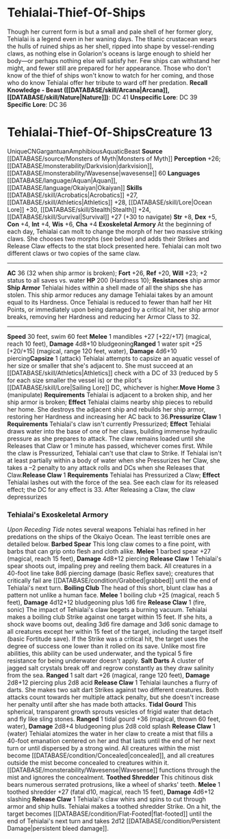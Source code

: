 ﻿---
ac: '36'
alignment: CN
all_resistance: null
burrow_speed: null
charisma: '+4'
climb_speed: null
constitution: '+4'
creature_ability:
- Capsize
- Exoskeletal Armory
- Move Home
- Pressurize Claw
- Release Claw
- Ship Armor
creature_family: null
dexterity: '+5'
element: null
fly_speed: null
fortitude: '+26'
hardness: null
hp: 200 (Hardness 10)
id: '1741'
immunity: null
intelligence: '+4'
land_speed: '30'
language:
- '[[DATABASE/language/Aquan|Aquan]]'
- '[[DATABASE/language/Okaiyan|Okaiyan]]'
level: '13'
max_speed: '60'
name: Tehialai-Thief-Of-Ships
perception: '+26'
rarity: Unique
reflex: '+20'
resistance:
- ship armor
rus_type_level: null
school: null
sense:
- '[[DATABASE/monsterability/Darkvision|darkvision]]'
- '[[DATABASE/monsterability/Wavesense|wavesense]] 60'
size: Gargantuan
skill:
- '[[DATABASE/skill/Acrobatics|Acrobatics]] +27'
- '[[DATABASE/skill/Athletics|Athletics]] +28'
- '[[DATABASE/skill/Lore|Ocean Lore]] +30'
- '[[DATABASE/skill/Stealth|Stealth]] +24'
- '[[DATABASE/skill/Survival|Survival]] +27'
source: '[[DATABASE/source/Monsters of Myth|Monsters of Myth]]'
speed:
- 30 feet
- swim 60 feet
spell: null
strength: '+8'
strength_req: '8'
strongest_save:
- Fortitude
swim_speed: '60'
trait:
- '[[DATABASE/trait/Amphibious|Amphibious]]'
- '[[DATABASE/trait/Aquatic|Aquatic]]'
- '[[DATABASE/trait/Beast|Beast]]'
- '[[DATABASE/trait/Unique|Unique]]'
type: Creature
vision: Darkvision
weakest_save:
- Reflex
weakness: null
will: '+23'
wisdom: '+6'

---
# Tehialai-Thief-Of-Ships

Though her current form is but a small and pale shell of her former glory, Tehialai is a legend even in her waning days. The titanic crustacean wears the hulls of ruined ships as her shell, ripped into shape by vessel-rending claws, as nothing else in Golarion's oceans is large enough to shield her body—or perhaps nothing else will satisfy her. Few ships can withstand her might, and fewer still are prepared for her appearance. Those who don't know of the thief of ships won't know to watch for her coming, and those who do know Tehialai offer her tribute to ward off her predation.
**Recall Knowledge - Beast ([[DATABASE/skill/Arcana|Arcana]], [[DATABASE/skill/Nature|Nature]])**: DC 41
**Unspecific Lore**: DC 39
**Specific Lore**: DC 36

# Tehialai-Thief-Of-Ships<span class="item-type">Creature 13</span>

<span class="trait-unique item-trait">Unique</span><span class="trait-alignment item-trait">CN</span><span class="trait-size item-trait">Gargantuan</span><span class="item-trait">Amphibious</span><span class="item-trait">Aquatic</span><span class="item-trait">Beast</span>
**Source** [[DATABASE/source/Monsters of Myth|Monsters of Myth]]
**Perception** +26; [[DATABASE/monsterability/Darkvision|darkvision]], [[DATABASE/monsterability/Wavesense|wavesense]] 60
**Languages** [[DATABASE/language/Aquan|Aquan]], [[DATABASE/language/Okaiyan|Okaiyan]]
**Skills** [[DATABASE/skill/Acrobatics|Acrobatics]] +27, [[DATABASE/skill/Athletics|Athletics]] +28, [[DATABASE/skill/Lore|Ocean Lore]] +30, [[DATABASE/skill/Stealth|Stealth]] +24, [[DATABASE/skill/Survival|Survival]] +27 (+30 to navigate)
**Str** +8, **Dex** +5, **Con** +4, **Int** +4, **Wis** +6, **Cha** +4
**Exoskeletal Armory** At the beginning of each day, Tehialai can molt to change the morph of her two massive striking claws. She chooses two morphs (see below) and adds their Strikes and Release Claw effects to the stat block presented here. Tehialai can molt two different claws or two copies of the same claw.

---
**AC** 36 (32 when ship armor is broken); **Fort** +26, **Ref** +20, **Will** +23; +2 status to all saves vs. water
**HP** 200 (Hardness 10); **Resistances** ship armor
<span class="in-box-ability">**Ship Armor** Tehialai hides within a shell made of all the ships she has stolen. This ship armor reduces any damage Tehialai takes by an amount equal to its Hardness. Once Tehialai is reduced to fewer than half her Hit Points, or immediately upon being damaged by a critical hit, her ship armor breaks, removing her Hardness and reducing her Armor Class to 32.</span>

---
**Speed** 30 feet, swim 60 feet
<span class="in-box-ability">**Melee** <span class="action-icon">1</span> mandibles +27 [+22/+17] (magical, reach 10 feet), **Damage** 4d8+10 bludgeoning</span><span class="in-box-ability">**Ranged** <span class="action-icon">1</span> water spit +25 [+20/+15] (magical, range 120 feet, water), **Damage** 4d6+10 piercing</span><span class="in-box-ability">**Capsize** <span class="action-icon">1</span> (attack) Tehialai attempts to capsize an aquatic vessel of her size or smaller that she's adjacent to. She must succeed at an [[DATABASE/skill/Athletics|Athletics]] check with a DC of 33 (reduced by 5 for each size smaller the vessel is) or the pilot's [[DATABASE/skill/Lore|Sailing Lore]] DC, whichever is higher.</span><span class="in-box-ability">**Move Home** <span class="action-icon">3</span> (manipulate) **Requirements** Tehialai is adjacent to a broken ship, and her ship armor is broken; **Effect** Tehialai claims nearby ship pieces to rebuild her home. She destroys the adjacent ship and rebuilds her ship armor, restoring her Hardness and increasing her AC back to 36.</span><span class="in-box-ability">**Pressurize Claw** <span class="action-icon">1</span> **Requirements** Tehialai's claw isn't currently Pressurized; **Effect** Tehialai draws water into the base of one of her claws, building immense hydraulic pressure as she prepares to attack. The claw remains loaded until she Releases that Claw or 1 minute has passed, whichever comes first. While the claw is Pressurized, Tehialai can't use that claw to Strike. If Tehialai isn't at least partially within a body of water when she Pressurizes her Claw, she takes a –2 penalty to any attack rolls and DCs when she Releases that Claw.</span><span class="in-box-ability">**Release Claw** <span class="action-icon">1</span> **Requirements** Tehialai has Pressurized a Claw; **Effect** Tehialai lashes out with the force of the sea. See each claw for its released effect; the DC for any effect is 33. After Releasing a Claw, the claw depressurizes</span>

### Tehialai's Exoskeletal Armory

_Upon Receding Tide_ notes several weapons Tehialai has refined in her predations on the ships of the Okaiyo Ocean. The least terrible ones are detailed below.
 **Barbed Spear** This long claw comes to a fine point, with barbs that can grip onto flesh and cloth alike.
 **Melee** <span class="action-icon">1</span> barbed spear +27 (magical, reach 15 feet), **Damage** 4d8+12 piercing
 **Release Claw** <span class="action-icon">1</span> Tehialai's spear shoots out, impaling prey and reeling them back. All creatures in a 40-foot line take 8d6 piercing damage (basic Reflex save); creatures that critically fail are [[DATABASE/condition/Grabbed|grabbed]] until the end of Tehialai's next turn.
 **Boiling Club** The head of this short, blunt claw has a pattern not unlike a human face.
 **Melee** <span class="action-icon">1</span> boiling club +25 (magical, reach 5 feet), **Damage** 4d12+12 bludgeoning plus 1d6 fire
 **Release Claw** <span class="action-icon">1</span> (fire, sonic) The impact of Tehialai's claw begets a burning vacuum. Tehialai makes a boiling club Strike against one target within 15 feet. If she hits, a shock wave booms out, dealing 3d6 fire damage and 3d6 sonic damage to all creatures except her within 15 feet of the target, including the target itself (basic Fortitude save). If the Strike was a critical hit, the target uses the degree of success one lower than it rolled on its save. Unlike most fire abilities, this ability can be used underwater, and the typical 5 fire resistance for being underwater doesn't apply.
 **Salt Darts** A cluster of jagged salt crystals break off and regrow constantly as they draw salinity from the sea.
 **Ranged** <span class="action-icon">1</span> salt dart +26 (magical, range 120 feet), **Damage** 2d8+12 piercing plus 2d8 acid
 **Release Claw** <span class="action-icon">1</span> Tehialai launches a flurry of darts. She makes two salt dart Strikes against two different creatures. Both attacks count towards her multiple attack penalty, but she doesn't increase her penalty until after she has made both attacks.
 **Tidal Gourd** This spherical, transparent growth sprouts vesicles of frigid water that detach and fly like sling stones.
 **Ranged** <span class="action-icon">1</span> tidal gourd +36 (magical, thrown 60 feet, water), **Damage** 2d8+4 bludgeoning plus 2d8 cold splash
 **Release Claw** <span class="action-icon">1</span> (water) Tehialai atomizes the water in her claw to create a mist that fills a 40-foot emanation centered on her and that lasts until the end of her next turn or until dispersed by a strong wind. All creatures within the mist become [[DATABASE/condition/Concealed|concealed]], and all creatures outside the mist become concealed to creatures within it. [[DATABASE/monsterability/Wavesense|Wavesense]] functions through the mist and ignores the concealment.
 **Toothed Shredder** This chitinous disk bears numerous serrated protrusions, like a wheel of sharks' teeth.
 **Melee** <span class="action-icon">1</span> toothed shredder +27 (fatal d10, magical, reach 15 feet), **Damage** 4d6+12 slashing
 **Release Claw** <span class="action-icon">1</span> Tehialai's claw whirs and spins to cut through armor and ship hulls. Tehialai makes a toothed shredder Strike. On a hit, the target becomes [[DATABASE/condition/Flat-Footed|flat-footed]] until the end of Tehialai's next turn and takes 2d12 [[DATABASE/condition/Persistent Damage|persistent bleed damage]].
